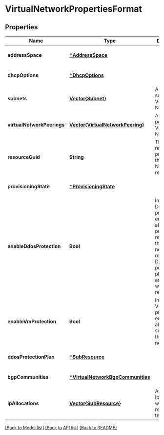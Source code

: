 # VirtualNetworkPropertiesFormat


## Properties
Name | Type | Description | Notes
------------ | ------------- | ------------- | -------------
**addressSpace** | [***AddressSpace**](AddressSpace.md) |  | [optional] [default to nothing]
**dhcpOptions** | [***DhcpOptions**](DhcpOptions.md) |  | [optional] [default to nothing]
**subnets** | [**Vector{Subnet}**](Subnet.md) | A list of subnets in a Virtual Network. | [optional] [default to nothing]
**virtualNetworkPeerings** | [**Vector{VirtualNetworkPeering}**](VirtualNetworkPeering.md) | A list of peerings in a Virtual Network. | [optional] [default to nothing]
**resourceGuid** | **String** | The resourceGuid property of the Virtual Network resource. | [optional] [readonly] [default to nothing]
**provisioningState** | [***ProvisioningState**](ProvisioningState.md) |  | [optional] [default to nothing]
**enableDdosProtection** | **Bool** | Indicates if DDoS protection is enabled for all the protected resources in the virtual network. It requires a DDoS protection plan associated with the resource. | [optional] [default to false]
**enableVmProtection** | **Bool** | Indicates if VM protection is enabled for all the subnets in the virtual network. | [optional] [default to false]
**ddosProtectionPlan** | [***SubResource**](SubResource.md) |  | [optional] [default to nothing]
**bgpCommunities** | [***VirtualNetworkBgpCommunities**](VirtualNetworkBgpCommunities.md) |  | [optional] [default to nothing]
**ipAllocations** | [**Vector{SubResource}**](SubResource.md) | Array of IpAllocation which reference this VNET. | [optional] [default to nothing]


[[Back to Model list]](../README.md#models) [[Back to API list]](../README.md#api-endpoints) [[Back to README]](../README.md)


